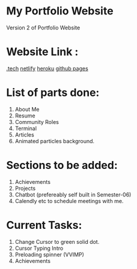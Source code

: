 # My Portfolio Website
Version 2 of Portfolio Website

# Website Link :
[.tech](https://vineethm.tech)
[netlify](https://vineethm.netlify.app)
[heroku](https://vineethm.herokuapp.com)
[github pages](https://vineethm.github.io/portfolio)

# List of parts done:
1) About Me
2) Resume 
3) Community Roles
4) Terminal 
5) Articles 
6) Animated particles background.

# Sections to be added:
1) Achievements
2) Projects 
3) Chatbot (prefereably self built in Semester-06)
4) Calendly etc to schedule meetings with me.

# Current Tasks:
1) Change Cursor to green solid dot.
2) Cursor Typing Intro
3) Preloading spinner (VVIMP)
4) Achievements 
